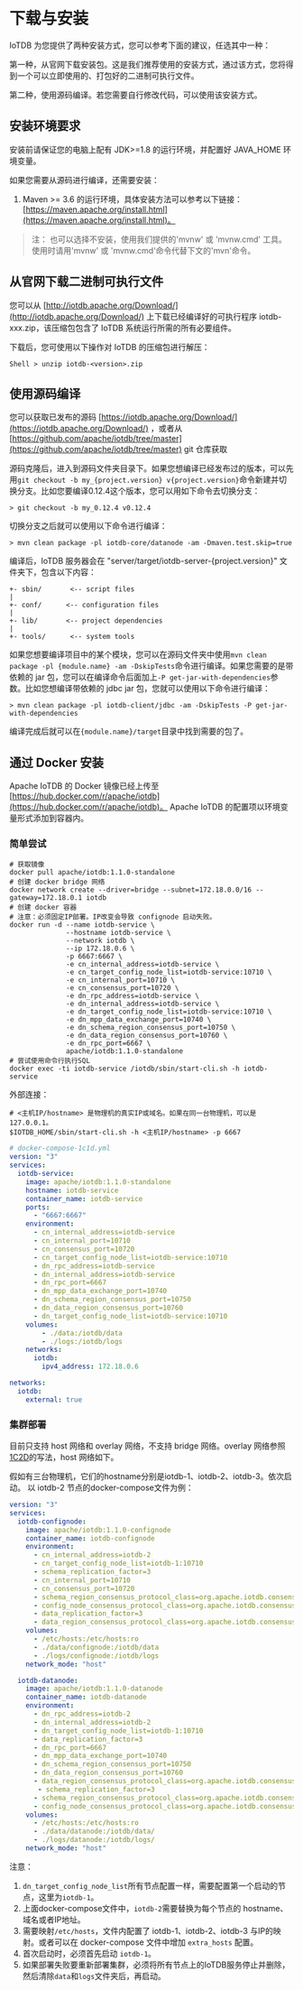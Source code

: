 <!--

    Licensed to the Apache Software Foundation (ASF) under one
    or more contributor license agreements.  See the NOTICE file
    distributed with this work for additional information
    regarding copyright ownership.  The ASF licenses this file
    to you under the Apache License, Version 2.0 (the
    "License"); you may not use this file except in compliance
    with the License.  You may obtain a copy of the License at
    
        http://www.apache.org/licenses/LICENSE-2.0
    
    Unless required by applicable law or agreed to in writing,
    software distributed under the License is distributed on an
    "AS IS" BASIS, WITHOUT WARRANTIES OR CONDITIONS OF ANY
    KIND, either express or implied.  See the License for the
    specific language governing permissions and limitations
    under the License.

-->

# 下载与安装

IoTDB 为您提供了两种安装方式，您可以参考下面的建议，任选其中一种：

第一种，从官网下载安装包。这是我们推荐使用的安装方式，通过该方式，您将得到一个可以立即使用的、打包好的二进制可执行文件。

第二种，使用源码编译。若您需要自行修改代码，可以使用该安装方式。

## 安装环境要求

安装前请保证您的电脑上配有 JDK>=1.8 的运行环境，并配置好 JAVA_HOME 环境变量。

如果您需要从源码进行编译，还需要安装：

1. Maven >= 3.6 的运行环境，具体安装方法可以参考以下链接：[https://maven.apache.org/install.html](https://maven.apache.org/install.html)。

> 注： 也可以选择不安装，使用我们提供的'mvnw' 或 'mvnw.cmd' 工具。使用时请用'mvnw' 或 'mvnw.cmd'命令代替下文的'mvn'命令。

## 从官网下载二进制可执行文件

您可以从 [http://iotdb.apache.org/Download/](http://iotdb.apache.org/Download/) 上下载已经编译好的可执行程序 iotdb-xxx.zip，该压缩包包含了 IoTDB 系统运行所需的所有必要组件。

下载后，您可使用以下操作对 IoTDB 的压缩包进行解压：

```
Shell > unzip iotdb-<version>.zip
```

## 使用源码编译

您可以获取已发布的源码 [https://iotdb.apache.org/Download/](https://iotdb.apache.org/Download/) ，或者从 [https://github.com/apache/iotdb/tree/master](https://github.com/apache/iotdb/tree/master) git 仓库获取

源码克隆后，进入到源码文件夹目录下。如果您想编译已经发布过的版本，可以先用`git checkout -b my_{project.version} v{project.version}`命令新建并切换分支。比如您要编译0.12.4这个版本，您可以用如下命令去切换分支：

```shell
> git checkout -b my_0.12.4 v0.12.4
```

切换分支之后就可以使用以下命令进行编译：

```
> mvn clean package -pl iotdb-core/datanode -am -Dmaven.test.skip=true
```

编译后，IoTDB 服务器会在 "server/target/iotdb-server-{project.version}" 文件夹下，包含以下内容：

```
+- sbin/       <-- script files
|
+- conf/      <-- configuration files
|
+- lib/       <-- project dependencies
|
+- tools/      <-- system tools
```

如果您想要编译项目中的某个模块，您可以在源码文件夹中使用`mvn clean package -pl {module.name} -am -DskipTests`命令进行编译。如果您需要的是带依赖的 jar 包，您可以在编译命令后面加上`-P get-jar-with-dependencies`参数。比如您想编译带依赖的 jdbc jar 包，您就可以使用以下命令进行编译：  

```shell
> mvn clean package -pl iotdb-client/jdbc -am -DskipTests -P get-jar-with-dependencies
```

编译完成后就可以在`{module.name}/target`目录中找到需要的包了。


## 通过 Docker 安装

Apache IoTDB 的 Docker 镜像已经上传至 [https://hub.docker.com/r/apache/iotdb](https://hub.docker.com/r/apache/iotdb)。
Apache IoTDB 的配置项以环境变量形式添加到容器内。

### 简单尝试
```shell
# 获取镜像
docker pull apache/iotdb:1.1.0-standalone
# 创建 docker bridge 网络
docker network create --driver=bridge --subnet=172.18.0.0/16 --gateway=172.18.0.1 iotdb
# 创建 docker 容器
# 注意：必须固定IP部署。IP改变会导致 confignode 启动失败。
docker run -d --name iotdb-service \
              --hostname iotdb-service \
              --network iotdb \
              --ip 172.18.0.6 \
              -p 6667:6667 \
              -e cn_internal_address=iotdb-service \
              -e cn_target_config_node_list=iotdb-service:10710 \
              -e cn_internal_port=10710 \
              -e cn_consensus_port=10720 \
              -e dn_rpc_address=iotdb-service \
              -e dn_internal_address=iotdb-service \
              -e dn_target_config_node_list=iotdb-service:10710 \
              -e dn_mpp_data_exchange_port=10740 \
              -e dn_schema_region_consensus_port=10750 \
              -e dn_data_region_consensus_port=10760 \
              -e dn_rpc_port=6667 \
              apache/iotdb:1.1.0-standalone              
# 尝试使用命令行执行SQL
docker exec -ti iotdb-service /iotdb/sbin/start-cli.sh -h iotdb-service
```
外部连接：
```shell
# <主机IP/hostname> 是物理机的真实IP或域名。如果在同一台物理机，可以是127.0.0.1。
$IOTDB_HOME/sbin/start-cli.sh -h <主机IP/hostname> -p 6667
```
```yaml
# docker-compose-1c1d.yml
version: "3"
services:
  iotdb-service:
    image: apache/iotdb:1.1.0-standalone
    hostname: iotdb-service
    container_name: iotdb-service
    ports:
      - "6667:6667"
    environment:
      - cn_internal_address=iotdb-service
      - cn_internal_port=10710
      - cn_consensus_port=10720
      - cn_target_config_node_list=iotdb-service:10710
      - dn_rpc_address=iotdb-service
      - dn_internal_address=iotdb-service
      - dn_rpc_port=6667
      - dn_mpp_data_exchange_port=10740
      - dn_schema_region_consensus_port=10750
      - dn_data_region_consensus_port=10760
      - dn_target_config_node_list=iotdb-service:10710
    volumes:
        - ./data:/iotdb/data
        - ./logs:/iotdb/logs
    networks:
      iotdb:
        ipv4_address: 172.18.0.6

networks:
  iotdb:
    external: true
```
### 集群部署
目前只支持 host 网络和 overlay 网络，不支持 bridge 网络。overlay 网络参照[1C2D](https://github.com/apache/iotdb/tree/master/docker/src/main/DockerCompose/docker-compose-cluster-1c2d.yml)的写法，host 网络如下。

假如有三台物理机，它们的hostname分别是iotdb-1、iotdb-2、iotdb-3。依次启动。
以 iotdb-2 节点的docker-compose文件为例：
```yaml
version: "3"
services:
  iotdb-confignode:
    image: apache/iotdb:1.1.0-confignode
    container_name: iotdb-confignode
    environment:
      - cn_internal_address=iotdb-2
      - cn_target_config_node_list=iotdb-1:10710
      - schema_replication_factor=3
      - cn_internal_port=10710
      - cn_consensus_port=10720
      - schema_region_consensus_protocol_class=org.apache.iotdb.consensus.ratis.RatisConsensus
      - config_node_consensus_protocol_class=org.apache.iotdb.consensus.ratis.RatisConsensus
      - data_replication_factor=3
      - data_region_consensus_protocol_class=org.apache.iotdb.consensus.iot.IoTConsensus
    volumes:
      - /etc/hosts:/etc/hosts:ro
      - ./data/confignode:/iotdb/data
      - ./logs/confignode:/iotdb/logs
    network_mode: "host"

  iotdb-datanode:
    image: apache/iotdb:1.1.0-datanode
    container_name: iotdb-datanode
    environment:
      - dn_rpc_address=iotdb-2
      - dn_internal_address=iotdb-2
      - dn_target_config_node_list=iotdb-1:10710
      - data_replication_factor=3
      - dn_rpc_port=6667
      - dn_mpp_data_exchange_port=10740
      - dn_schema_region_consensus_port=10750
      - dn_data_region_consensus_port=10760
      - data_region_consensus_protocol_class=org.apache.iotdb.consensus.iot.IoTConsensus
       - schema_replication_factor=3
      - schema_region_consensus_protocol_class=org.apache.iotdb.consensus.ratis.RatisConsensus
      - config_node_consensus_protocol_class=org.apache.iotdb.consensus.ratis.RatisConsensus
    volumes:
      - /etc/hosts:/etc/hosts:ro
      - ./data/datanode:/iotdb/data/
      - ./logs/datanode:/iotdb/logs/
    network_mode: "host"
```
注意：
1. `dn_target_config_node_list`所有节点配置一样，需要配置第一个启动的节点，这里为`iotdb-1`。
2. 上面docker-compose文件中，`iotdb-2`需要替换为每个节点的 hostname、域名或者IP地址。
3. 需要映射`/etc/hosts`，文件内配置了 iotdb-1、iotdb-2、iotdb-3 与IP的映射。或者可以在 docker-compose 文件中增加 `extra_hosts` 配置。
4. 首次启动时，必须首先启动 `iotdb-1`。
5. 如果部署失败要重新部署集群，必须将所有节点上的IoTDB服务停止并删除，然后清除`data`和`logs`文件夹后，再启动。
